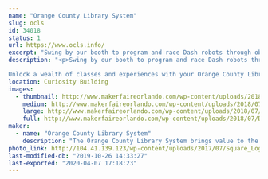 ```yaml
---
name: "Orange County Library System"
slug: ocls
id: 34018
status: 1
url: https://www.ocls.info/
excerpt: "Swing by our booth to program and race Dash robots through obstacle courses and mazes. See if you can beat the clock and race to the top of the leader board! "
description: "<p>Swing by our booth to program and race Dash robots through obstacle courses and mazes. See if you can beat the clock and race to the top of the leader board! 

Unlock a wealth of classes and experiences with your Orange County Library card.Learn about our technology and fiber arts programs, including digital media and web design, coding and robotics, as well as sewing, knitting and crochet."
location: Curiosity Building
images:
  - thumbnail: http://www.makerfaireorlando.com/wp-content/uploads/2018/07/DSC_9092.jpg
    medium: http://www.makerfaireorlando.com/wp-content/uploads/2018/07/DSC_9092.jpg
    large: http://www.makerfaireorlando.com/wp-content/uploads/2018/07/DSC_9092.jpg
    full: http://www.makerfaireorlando.com/wp-content/uploads/2018/07/DSC_9092.jpg
maker:
  - name: "Orange County Library System"
    description: "The Orange County Library System brings value to the residents of the district through collections, staff, services and facilities. The Library connects our changing community to the evolving world of ideas, information and technology. Through continuous innovation, the Orange County Library System will create a well informed, well connected community, making Orange County a great place to live, learn, work, and play."
photo_link: http://104.41.139.123/wp-content/uploads/2017/07/Square_Logo.gif
last-modified-db: "2019-10-26 14:33:27"
last-exported: "2020-04-07 17:18:23"
---
```

